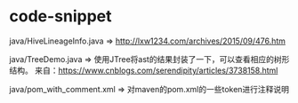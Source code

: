 # code-snippet


java/HiveLineageInfo.java => http://lxw1234.com/archives/2015/09/476.htm

java/TreeDemo.java => 使用JTree将ast的结果封装了一下，可以查看相应的树形结构。 来自：https://www.cnblogs.com/serendipity/articles/3738158.html


java/pom_with_comment.xml => 对maven的pom.xml的一些token进行注释说明




